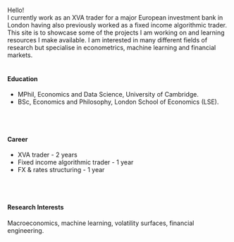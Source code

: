 
<br>
Hello! <br>
I currently work as an XVA trader for a major European investment bank in London having also previously worked as a fixed income algorithmic trader. This site is to showcase some of the projects I am working on and learning resources I make available. I am interested in many different fields of research but specialise in econometrics, machine learning and financial markets.
<br>
<br>

#### Education
- MPhil, Economics and Data Science, University of Cambridge.
- BSc, Economics and Philosophy, London School of Economics (LSE).
<br>
<br>

#### Career
- XVA trader - 2 years
- Fixed income algorithmic trader - 1 year
- FX & rates structuring - 1 year 
<br>
<br>

#### Research Interests
Macroeconomics, machine learning, volatility surfaces, financial engineering.  

